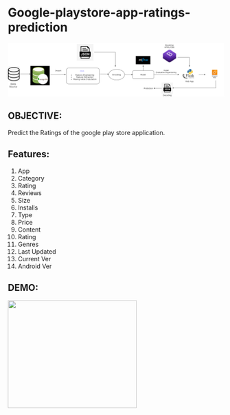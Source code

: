 # Google-playstore-app-ratings-prediction


![map](/mapimg/summa12.png)




## OBJECTIVE:
Predict the Ratings of the google play store application.


## Features:
1. App	
2. Category	
3. Rating	
4. Reviews	
5. Size	
6. Installs	
7. Type	
8. Price	
9. Content 
10. Rating	
11. Genres	
12. Last Updated	
13. Current Ver	
14. Android Ver


## DEMO:
<img src="/mapimg/playstore.gif" width="300" height="250"/>
